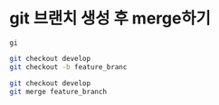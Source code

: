 # git 브랜치 생성 후 merge하기

```
gi
```





```bash
git checkout develop
git checkout -b feature_branc
```

```bash
git checkout develop
git merge feature_branch
```